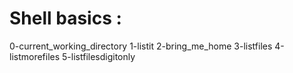 # Shell basics :

0-current_working_directory
1-listit
2-bring_me_home
3-listfiles
4-listmorefiles
5-listfilesdigitonly

